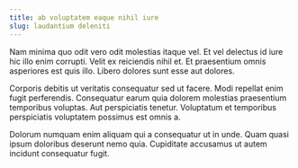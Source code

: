 ```yaml
---
title: ab voluptatem eaque nihil iure
slug: laudantium deleniti
---
```


Nam minima quo odit vero odit molestias itaque vel. Et vel delectus id iure hic illo enim corrupti. Velit ex reiciendis nihil et. Et praesentium omnis asperiores est quis illo. Libero dolores sunt esse aut dolores.

Corporis debitis ut veritatis consequatur sed ut facere. Modi repellat enim fugit perferendis. Consequatur earum quia dolorem molestias praesentium temporibus voluptas. Aut perspiciatis tenetur. Voluptatum et temporibus perspiciatis voluptatem possimus est omnis a.

Dolorum numquam enim aliquam qui a consequatur ut in unde. Quam quasi ipsum doloribus deserunt nemo quia. Cupiditate accusamus ut autem incidunt consequatur fugit.
